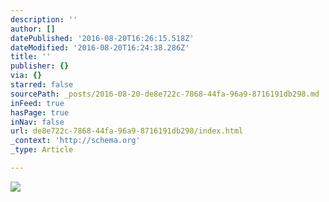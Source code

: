 ```yaml
---
description: ''
author: []
datePublished: '2016-08-20T16:26:15.518Z'
dateModified: '2016-08-20T16:24:38.286Z'
title: ''
publisher: {}
via: {}
starred: false
sourcePath: _posts/2016-08-20-de8e722c-7868-44fa-96a9-8716191db298.md
inFeed: true
hasPage: true
inNav: false
url: de8e722c-7868-44fa-96a9-8716191db298/index.html
_context: 'http://schema.org'
_type: Article

---
```

![](https://the-grid-user-content.s3-us-west-2.amazonaws.com/29608c43-0efb-4f26-8b78-7145efdb92b7.jpg)